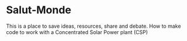 # Salut-Monde
This is a place to save ideas, resources, share and debate.
How to make code to work with a Concentrated Solar Power plant (CSP)

